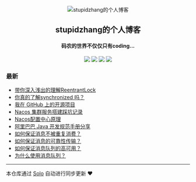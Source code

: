 <p align="center"><img alt="stupidzhang的个人博客" src="https://raw.githubusercontent.com/stupidzhangsj/picture/master/markdown/picture/Favicon.png"></p><h2 align="center">
stupidzhang的个人博客
</h2>

<h4 align="center">码农的世界不仅仅只有coding...</h4>
<p align="center"><a title="stupidzhang的个人博客" target="_blank" href="https://github.com/stupidzhangsj/solo-blog"><img src="https://img.shields.io/github/last-commit/stupidzhangsj/solo-blog.svg?style=flat-square&color=FF9900"></a>
<a title="GitHub repo size in bytes" target="_blank" href="https://github.com/stupidzhangsj/solo-blog"><img src="https://img.shields.io/github/repo-size/stupidzhangsj/solo-blog.svg?style=flat-square"></a>
<a title="Solo Version" target="_blank" href="https://github.com/b3log/solo/releases"><img src="https://img.shields.io/badge/solo-3.6.3-f1e05a.svg?style=flat-square&color=blueviolet"></a>
<a title="Hits" target="_blank" href="https://github.com/b3log/hits"><img src="https://hits.b3log.org/stupidzhangsj/solo-blog.svg"></a></p>

### 最新

* [带你深入浅出的理解ReentrantLock](http://solo.stupidzhang.com:8080/articles/2019/07/18/1563432428114.html)
* [你真的了解synchronized 吗？](http://solo.stupidzhang.com:8080/articles/2019/07/18/1563428176037.html)
* [我在 GitHub 上的开源项目](http://solo.stupidzhang.com:8080/my-github-repos)
* [Nacos 集群服务搭建踩坑记录](http://solo.stupidzhang.com:8080/articles/2019/07/16/1563270939305.html)
* [Nacos配置中心原理](http://solo.stupidzhang.com:8080/articles/2019/07/16/1563268011335.html)
* [阿里巴巴 Java 开发规范手册分享](http://solo.stupidzhang.com:8080/articles/2019/07/16/1563266422036.html)
* [如何保证消息不被重复消费？](http://solo.stupidzhang.com:8080/articles/2019/07/16/1563265918565.html)
* [如何保证消息的可靠性传输？](http://solo.stupidzhang.com:8080/articles/2019/07/16/1563265879514.html)
* [如何保证消息队列的高可用？](http://solo.stupidzhang.com:8080/articles/2019/07/16/1563265690283.html)
* [为什么使用消息队列？](http://solo.stupidzhang.com:8080/articles/2019/07/16/1563264674024.html)



---

本仓库通过 [Solo](https://github.com/b3log/solo) 自动进行同步更新 ❤️ 